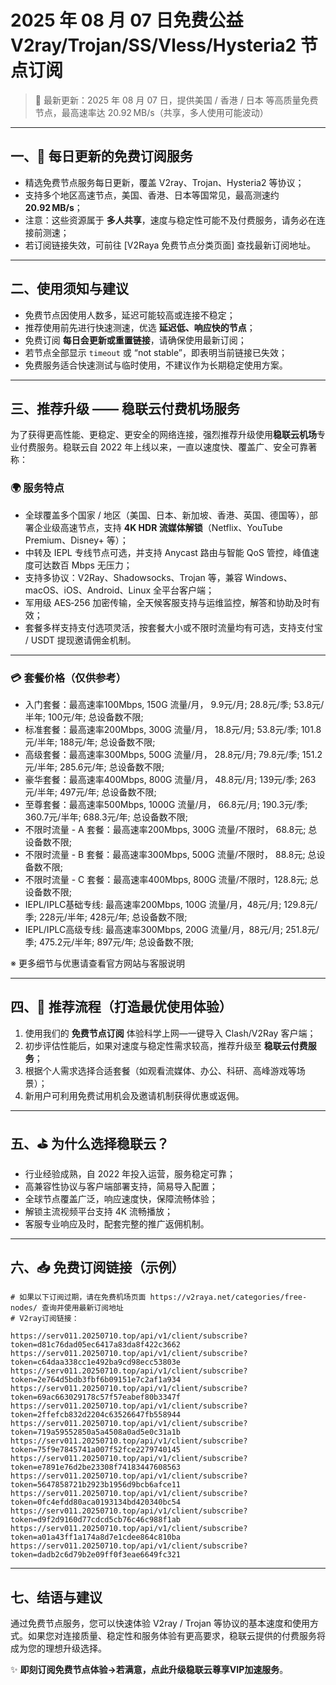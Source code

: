 # 2025 年 08 月 07 日免费公益 V2ray/Trojan/SS/Vless/Hysteria2 节点订阅

> 📅 最新更新：2025 年 08 月 07 日，提供美国 / 香港 / 日本 等高质量免费节点，最高速率达 20.92 MB/s（共享，多人使用可能波动）
---

## 一、🎁 每日更新的免费订阅服务

- 精选免费节点服务每日更新，覆盖 V2ray、Trojan、Hysteria2 等协议；
- 支持多个地区高速节点，美国、香港、日本等国常见，最高测速约 **20.92 MB/s**；
- 注意：这些资源属于 **多人共享**，速度与稳定性可能不及付费服务，请务必在连接前测速；
- 若订阅链接失效，可前往 [V2Raya 免费节点分类页面] 查找最新订阅地址。

---

## 二、使用须知与建议

- 免费节点因使用人数多，延迟可能较高或连接不稳定；
- 推荐使用前先进行快速测速，优选 **延迟低、响应快的节点**；
- 免费订阅 **每日会更新或重置链接**，请确保使用最新订阅；
- 若节点全部显示 `timeout` 或 “not stable”，即表明当前链接已失效；
- 免费服务适合快速测试与临时使用，不建议作为长期稳定使用方案。

---

## 三、推荐升级 —— 稳联云付费机场服务

为了获得更高性能、更稳定、更安全的网络连接，强烈推荐升级使用**稳联云机场**专业付费服务。稳联云自 2022 年上线以来，一直以速度快、覆盖广、安全可靠著称：

### 🌍 服务特点

- 全球覆盖多个国家 / 地区（美国、日本、新加坡、香港、英国、德国等），部署企业级高速节点，支持 **4K HDR 流媒体解锁**（Netflix、YouTube Premium、Disney+ 等）；
- 中转及 IEPL 专线节点可选，并支持 Anycast 路由与智能 QoS 管控，峰值速度可达数百 Mbps 无压力；
- 支持多协议：V2Ray、Shadowsocks、Trojan 等，兼容 Windows、macOS、iOS、Android、Linux 全平台客户端；
- 军用级 AES‑256 加密传输，全天候客服支持与运维监控，解答和协助及时有效；
- 套餐多样支持支付选项灵活，按套餐大小或不限时流量均有可选，支持支付宝 / USDT 提现邀请佣金机制。

---

### 💳 套餐价格（仅供参考）

- 入门套餐：最高速率100Mbps, 150G 流量/月， 9.9元/月; 28.8元/季; 53.8元/半年; 100元/年; 总设备数不限;
- 标准套餐：最高速率200Mbps, 300G 流量/月， 18.8元/月; 53.8元/季; 101.8元/半年; 188元/年; 总设备数不限;
- 高级套餐：最高速率300Mbps, 500G 流量/月， 28.8元/月; 79.8元/季; 151.2元/半年; 285.6元/年; 总设备数不限;
- 豪华套餐：最高速率400Mbps, 800G 流量/月， 48.8元/月; 139元/季; 263元/半年; 497元/年; 总设备数不限;
- 至尊套餐：最高速率500Mbps, 1000G 流量/月， 66.8元/月; 190.3元/季; 360.7元/半年; 688.3元/年; 总设备数不限;
- 不限时流量 - A 套餐：最高速率200Mbps, 300G 流量/不限时， 68.8元; 总设备数不限;
- 不限时流量 - B 套餐：最高速率300Mbps, 500G 流量/不限时， 88.8元; 总设备数不限;
- 不限时流量 - C 套餐：最高速率400Mbps, 800G 流量/不限时，128.8元; 总设备数不限;
- IEPL/IPLC基础专线: 最高速率200Mbps, 100G 流量/月，48元/月; 129.8元/季; 228元/半年; 428元/年; 总设备数不限;
- IEPL/IPLC高级专线: 最高速率300Mbps, 200G 流量/月，88元/月; 251.8元/季; 475.2元/半年; 897元/年; 总设备数不限;

※ 更多细节与优惠请查看官方网站与客服说明

---

## 四、📌 推荐流程（打造最优使用体验）

1. 使用我们的 **免费节点订阅** 体验科学上网—一键导入 Clash/V2Ray 客户端；
2. 初步评估性能后，如果对速度与稳定性需求较高，推荐升级至 **稳联云付费服务**；
3. 根据个人需求选择合适套餐（如观看流媒体、办公、科研、高峰游戏等场景）；
4. 新用户可利用免费试用机会及邀请机制获得优惠或返佣。

---

## 五、⛳ 为什么选择稳联云？

- 行业经验成熟，自 2022 年投入运营，服务稳定可靠；
- 高兼容性协议与客户端部署支持，简易导入配置；
- 全球节点覆盖广泛，响应速度快，保障流畅体验；
- 解锁主流视频平台支持 4K 流畅播放；
- 客服专业响应及时，配套完整的推广返佣机制。

---

## 六、📥 免费订阅链接（示例）

```code
# 如果以下订阅过期，请在免费机场页面 https://v2raya.net/categories/free-nodes/ 查询并使用最新订阅地址
# V2ray订阅链接：

https://serv011.20250710.top/api/v1/client/subscribe?token=d81c76dad05ec6417a83da8f422c3662
https://serv011.20250710.top/api/v1/client/subscribe?token=c64daa338cc1e492ba9cd98ecc53803e
https://serv011.20250710.top/api/v1/client/subscribe?token=2e764d5bdb3fbf6b09151e7c2af1a934
https://serv011.20250710.top/api/v1/client/subscribe?token=69ac663029178c57f57eabef80b3347f
https://serv011.20250710.top/api/v1/client/subscribe?token=2ffefcb832d2204c63526647fb558944
https://serv011.20250710.top/api/v1/client/subscribe?token=719a59552850a5a4508a0ad5e0c31a1b
https://serv011.20250710.top/api/v1/client/subscribe?token=75f9e7845741a007f52fce2279740145
https://serv011.20250710.top/api/v1/client/subscribe?token=e7891e76d2be23308f74183447608563
https://serv011.20250710.top/api/v1/client/subscribe?token=5647858721b2923b1956d9bcb6afce11
https://serv011.20250710.top/api/v1/client/subscribe?token=0fc4efdd80aca0193134bd420340bc54
https://serv011.20250710.top/api/v1/client/subscribe?token=d9f2d9160d77cdcd5cb76c46c988f1ab
https://serv011.20250710.top/api/v1/client/subscribe?token=a01a43ff1a174a8d7e1cdee864c810ba
https://serv011.20250710.top/api/v1/client/subscribe?token=dadb2c6d79b2e09ff0f3eae6649fc321

```

---

## 七、结语与建议

通过免费节点服务，您可以快速体验 V2ray / Trojan 等协议的基本速度和使用方式。如果您对连接质量、稳定性和服务体验有更高要求，稳联云提供的付费服务将成为您的理想升级选择。

✨ **即刻订阅免费节点体验→若满意，点此升级稳联云尊享VIP加速服务**。
